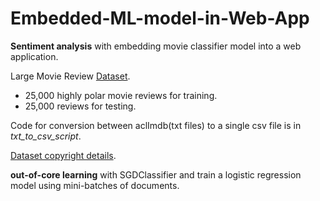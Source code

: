 # Embedded-ML-model-in-Web-App

**Sentiment analysis** with embedding movie classifier model into a web application.

Large Movie Review [Dataset](https://nlp.stanford.edu/~amaas/data/sentiment/).
- 25,000 highly polar movie reviews for training.
- 25,000 reviews for testing.

Code for conversion between aclImdb(txt files) to a single csv file is in _txt_to_csv_script_.

[Dataset copyright details](https://nlp.stanford.edu/~amaas/papers/wvSent_acl2011.bib).


**out-of-core learning** with SGDClassifier and train a logistic regression model using mini-batches of documents.